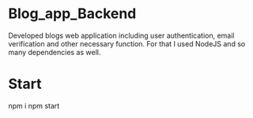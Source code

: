 # Blog_app_Backend
Developed blogs web application including user authentication, email verification and other necessary function. For that I used NodeJS  and so many dependencies as well.
# Start
npm i
npm start

